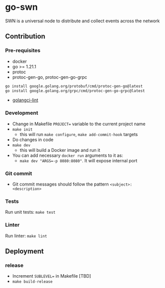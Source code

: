# go-swn

SWN is a universal node to distribute and collect events across the network

## Contribution

### Pre-requisites

* docker
* go >= 1.21.1
* protoc
* protoc-gen-go, protoc-gen-go-grpc
```bash
go install google.golang.org/protobuf/cmd/protoc-gen-go@latest
go install google.golang.org/grpc/cmd/protoc-gen-go-grpc@latest
```
* [golangci-lint](https://golangci-lint.run/usage/install/#local-installation)

### Development
- Change in Makefile `PROJECT=` variable to the current project name
- `make init`
	- this will run `make configure`, `make add-commit-hook` targets
- Do changes in code
- `make dev`
	- this will build a Docker image and run it
- You can add necessary `docker run` arguments to it as:
    - `make dev "ARGS=-p 8080:8080"`. It will expose internal port

### Git commit
* Git commit messages should follow the pattern `<subject>: <description>`

### Tests

Run unit tests: `make test`

### Linter

Run linter: `make lint`

## Deployment

### release

- Increment `SUBLEVEL=` in Makefile [TBD]
- `make build-release`
